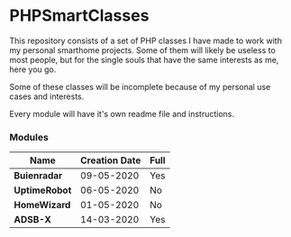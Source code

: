 # PHPSmartClasses

This repository consists of a set of PHP classes I have made to work with my personal smarthome projects. Some of them will likely be useless to most people, but for the single souls that have the same interests as me, here you go.

Some of these classes will be incomplete because of my personal use cases and interests.

Every module will have it's own readme file and instructions.

### Modules

| Name					| Creation Date	| Full	|
|-----------------------|---------------|-------|
| **Buienradar**		| 09-05-2020	| Yes	|
| **UptimeRobot**		| 06-05-2020	| No	|
| **HomeWizard**		| 01-05-2020	| No	|
| **ADSB-X**			| 14-03-2020	| Yes	|